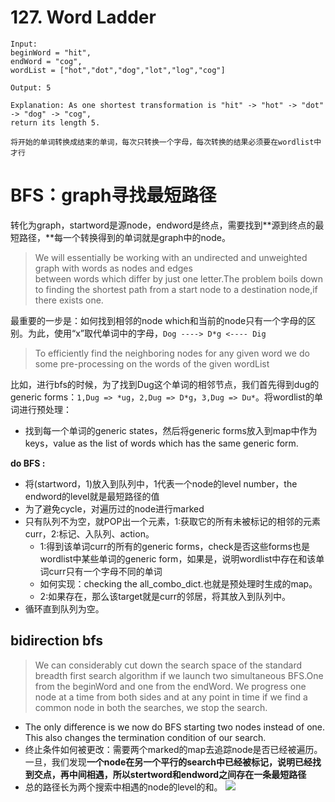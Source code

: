 # 127. Word Ladder
```
Input:
beginWord = "hit",
endWord = "cog",
wordList = ["hot","dot","dog","lot","log","cog"]

Output: 5

Explanation: As one shortest transformation is "hit" -> "hot" -> "dot" -> "dog" -> "cog",
return its length 5.

将开始的单词转换成结束的单词，每次只转换一个字母，每次转换的结果必须要在wordlist中才行
```
# BFS：graph寻找最短路径
转化为graph，startword是源node，endword是终点，需要找到**源到终点的最短路径，**每一个转换得到的单词就是graph中的node。
> We will essentially be working with an undirected and unweighted graph with words as nodes and edges   
between words which differ by just one letter.The problem boils down to finding the shortest path from a start node to a destination node,if there exists one.

最重要的一步是：如何找到相邻的node which和当前的node只有一个字母的区别。为此，使用“x”取代单词中的字母，```Dog ----> D*g <---- Dig```
> To efficiently find the neighboring nodes for any given word we do some pre-processing on the words of the given wordList

比如，进行bfs的时候，为了找到Dug这个单词的相邻节点，我们首先得到dug的generic forms：```1,Dug => *ug```，```2,Dug => D*g```，```3,Dug => Du*```。将wordlist的单词进行预处理：
* 找到每一个单词的generic states，然后将generic forms放入到map中作为keys，value as the list of words which has the same generic form.

**do BFS :**
* 将(startword，1)放入到队列中，1代表一个node的level number，the endword的level就是最短路径的值
* 为了避免cycle，对遍历过的node进行marked
* 只有队列不为空，就POP出一个元素，1:获取它的所有未被标记的相邻的元素curr，2:标记、入队列、action。
   * 1:得到该单词curr的所有的generic forms，check是否这些forms也是wordlist中某些单词的generic form，如果是，说明wordlist中存在和该单词curr只有一个字母不同的单词
   * 如何实现：checking the all_combo_dict.也就是预处理时生成的map。
   * 2:如果存在，那么该target就是curr的邻居，将其放入到队列中。
* 循环直到队列为空。

## bidirection bfs

> We can considerably cut down the search space of the standard breadth first search algorithm if we launch two simultaneous BFS.One from the beginWord and one from the endWord. We progress one node at a time from both sides and at any point in time if we find a common node in both the searches, we stop the search. 

* The only difference is we now do BFS starting two nodes instead of one. This also changes the termination condition of our search.
* 终止条件如何被更改：需要两个marked的map去追踪node是否已经被遍历。一旦，我们发现**一个node在另一个平行的search中已经被标记，说明已经找到交点，再中间相遇，所以stertword和endword之间存在一条最短路径**
* 总的路径长为两个搜索中相遇的node的level的和。
![](https://tva1.sinaimg.cn/large/007S8ZIlgy1gds6hxmls5j30ta0i4wje.jpg)











